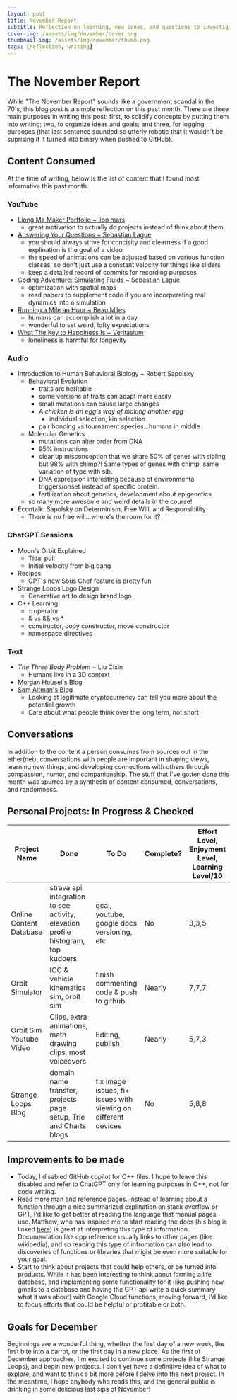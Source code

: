 ```yaml
---
layout: post
title: November Report
subtitle: Reflection on learning, new ideas, and questions to investigate
cover-img: /assets/img/november/cover.png
thumbnail-img: /assets/img/november/thumb.png
tags: [reflection, writing]
---
```


# The November Report

While "The November Report" sounds like a government scandal in the 70's, this blog post is a simple reflection on this past month. There are three main purposes in writing this post: first, to solidify concepts by putting them into writing; two, to organize ideas and goals; and three, for logging purposes (that last sentence sounded so utterly robotic that it wouldn't be suprising if it turned into binary when pushed to GitHub). 

## Content Consumed

At the time of writing, below is the list of content that I found most informative this past month.

### YouTube
- [Liong Ma Maker Portfolio ~ lion mars](https://youtu.be/EJtl-fRrP3k?si=kxAq-Y8U_T0eWLxu)
    * great motivation to actually do projects instead of think about them
- [Answering Your Questions ~ Sebastian Lague](https://www.youtube.com/watch?v=kIMHRQWorkE&t=486s)
    * you should always strive for concisity and clearness if a good explination is the goal of a video
    * the speed of animations can be adjusted based on various function classes, so don't just use a constant velocity for things like sliders
    * keep a detailed record of commits for recording purposes
- [Coding Adventure: Simulating Fluids ~ Sebastian Lague](https://youtu.be/rSKMYc1CQHE?si=c0AEbAppWA29p4OR)
    * optimization with spatial maps
    * read papers to supplement code if you are incorperating real dynamics into a simulation
- [Running a Mile an Hour ~ Beau Miles](https://youtu.be/EvT5XS7j-Dc?si=uJkuGTSlutwEjr1e)
    * humans can accomplish a lot in a day
    * wonderful to set weird, lofty expectations
- [What The Key to Happiness Is ~ Veritasium](https://youtu.be/EvT5XS7j-Dc?si=uJkuGTSlutwEjr1e)
    * loneliness is harmful for longevity

### Audio
* Introduction to Human Behavioral Biology ~ Robert Sapolsky
    * Behavioral Evolution
        * traits are heritable
        * some versions of traits can adapt more easily
        * small mutations can cause large changes
        * *A chicken is an egg's way of making another egg* 
            * individual selection, kin selection
        * pair bonding vs tournament species...humans in middle
    * Molecular Genetics
        * mutations can alter order from DNA
        * 95% instructions
        * clear up misconception that we share 50% of genes with sibling but 98% with chimp?! Same types of genes with chimp, same variation of type with sib.
        * DNA expression interesting because of environmental triggers/onset instead of specific protein.
        * fertilization about genetics, development about epigenetics
    * so many more awesome and weird details in the course!
* Econtalk: Sapolsky on Determinism, Free Will, and Responsibility 
    * There is no free will...where's the room for it?

### ChatGPT Sessions
* Moon's Orbit Explained
    * Tidal pull
    * Initial velocity from big bang
* Recipes
    * GPT's new Sous Chef feature is pretty fun
* Strange Loops Logo Design
    * Generative art to design brand logo
* C++ Learning
    * :: operator
    * & vs && vs *
    * constructor, copy constructor, move constructor
    * namespace directives

### Text
* *The Three Body Problem* ~ Liu Cixin
    * Humans live in a 3D context
* [Morgan Housel's Blog](https://collabfund.com/blog/authors/morgan/)
* [Sam Altman's Blog](https://blog.samaltman.com/)
    * Looking at legitimate cryptocurrency can tell you more about the potential growth
    * Care about what people think over the long term, not short

## Conversations
In addition to the content a person consumes from sources out in the ether(net), conversations with people are important in shaping views, learning new things, and developing connections with others through compassion, humor, and companionship. The stuff that I've gotten done this month was spurred by a synthesis of content consumed, conversations, and randomness.

## Personal Projects: In Progress & Checked
| Project Name      | Done | To Do | Complete? | Effort Level, Enjoyment Level, Learning Level/10 |
| ----------- | ----------- | ----------- | ----------- | ----------- |
| Online Content Database      | strava api integration to see activity, elevation profile histogram, top kudoers       | gcal, youtube, google docs versioning, etc.       | No       | 3,3,5       |
| Orbit Simulator      | ICC & vehicle kinematics sim, orbit sim      | finish commenting code & push to github       | Nearly       | 7,7,7       |
| Orbit Sim Youtube Video      | Clips, extra animations, math drawing clips, most voiceovers       | Editing, publish       | Nearly       | 5,7,3       |
| Strange Loops Blog      |   domain name transfer, projects page setup, Trie and Charts blogs     | fix image issues, fix issues with viewing on different devices      | No       | 5,8,8       |



## Improvements to be made
* Today, I disabled GitHub copilot for C++ files. I hope to leave this disabled and refer to ChatGPT only for learning purposes in C++, not for code writing.
* Read more man and reference pages. Instead of learning about a function through a nice summarized explination on stack overflow or GPT, I'd like to get better at reading the language that manual pages use. Matthew, who has inspired me to start reading the docs (his blog is linked [here](https://blog.matthewteta.com/)) is great at interpreting this type of information. Documentation like cpp reference usually links to other pages (like wikipedia), and so reading this type of infromation can also lead to discoveries of functions or libraries that might be even more suitable for your goal.
* Start to think about projects that could help others, or be turned into products. While it has been interesting to think about forming a life database, and implementing some functionality for it (like pushing new gmails to a database and having the GPT api write a quick summary what it was about) with Google Cloud functions, moving forward, I'd like to focus efforts that could be helpful or profitable or both.

## Goals for December
Beginnings are a wonderful thing, whether the first day of a new week, the first bite into a carrot, or the first day in a new place. As the first of December approaches, I'm excited to continue some projects (like Strange Loops), and begin new projects. I don't yet have a definitive idea of what to explore, and want to think a bit more before I delve into the next project. In the meantime, I hope anybody who reads this, and the general public is drinking in some delicious last sips of November!



